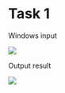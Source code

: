 Task 1
====================

Windows input 

![](https://github.com/DzmitrySiarheyeu/Epam/First-chapter-of-the-course/blob/master/Linear%20programs/Task%201/img/1.PNG)

Output result

![](https://github.com/DzmitrySiarheyeu/Epam/First-chapter-of-the-course/blob/master/Linear%20programs/Task%201/img/2.PNG)
